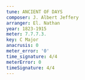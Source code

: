 ```yaml
---
tune: ANCIENT OF DAYS
composer: J. Albert Jeffery
arranger: El. Nathan
year: 1823-1915
meter: 7.7.7.3.
key: C Major
anacrusis: 0
meter_error: '0'
time_signature: 4/4
meterError: 0
timeSignature: 4/4
---
```

